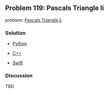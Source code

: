 ## Problem 119: Pascals Triangle Ii

problem: [Pascals Triangle Ii](https://leetcode.com/problems/pascals-triangle-ii/)

### Solution

- [Python](../python/problem119.py)

- [C++](../cpp/problem119.cpp)

- [Swift](../swift/problem119.swift)

### Discussion

TBD

